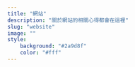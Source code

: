 ```yaml
---
title: "網站"
description: "關於網站的相關心得都會在這裡"
slug: "website"
image: ""
style:
    background: "#2a9d8f"
    color: "#fff"
---
```

